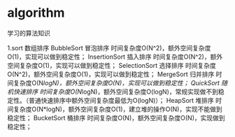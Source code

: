 # algorithm
学习的算法知识


1.sort	数组排序
	BubbleSort 冒泡排序 时间复杂度O(N^2)，额外空间复杂度O(1)，实现可以做到稳定性；
	InsertionSort 插入排序 时间复杂度O(N^2)，额外空间复杂度O(1)，实现可以做到稳定性；
	SelectionSort 选择排序 时间复杂度O(N^2)，额外空间复杂度O(1)，实现可以做到稳定性；
	MergeSort 归并排序 时间复杂度O(N*logN)，额外空间复杂度O(N)，实现可以做到稳定性；
	QuickSort 随机快速排序 时间复杂度O(N*logN)，额外空间复杂度O(logN)，常规实现做不到稳定性。（普通快速排序中额外空间复杂度最低为O(logN)）；
	HeapSort 堆排序 时间复杂度O(N*logN)，额外空间复杂度O(1)，建立堆的操作O(N)，实现不能做到稳定性；
	BucketSort 桶排序 时间复杂度O(N)，额外空间复杂度O(N)，实现做到稳定性；
	
	
